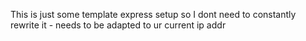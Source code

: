 This is just some template express setup so I dont need to constantly rewrite it - needs to be adapted to ur current ip addr
